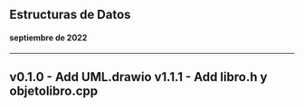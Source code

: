 ## Estructuras de Datos
#### septiembre de 2022

---
v0.1.0 - Add UML.drawio
v1.1.1 - Add libro.h y objetolibro.cpp
---


